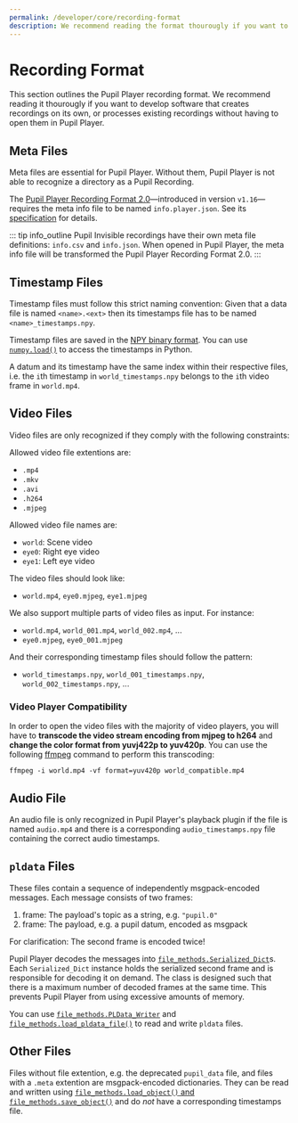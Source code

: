 ```yaml
---
permalink: /developer/core/recording-format
description: We recommend reading the format thourougly if you want to develop software that creates recordings on its own, or processes existing recordings without having to open them in Pupil Player.
---
```


# Recording Format

This section outlines the Pupil Player recording format. We recommend reading it
thourougly if you want to develop software that creates recordings on its own,
or processes existing recordings without having to open them in Pupil Player.

## Meta Files

Meta files are essential for Pupil Player. Without them, Pupil Player is not able to
recognize a directory as a Pupil Recording.

The [Pupil Player Recording Format 2.0](https://github.com/pupil-labs/pupil/blob/master/pupil_src/shared_modules/pupil_recording/README.md)—introduced in version `v1.16`—requires the meta info file to be named `info.player.json`.
See its [specification](https://github.com/pupil-labs/pupil/blob/master/pupil_src/shared_modules/pupil_recording/README.md) for details.

::: tip
<v-icon large color="info">info_outline</v-icon>
Pupil Invisible recordings have their own meta file definitions:
`info.csv` and `info.json`. When opened in Pupil Player, the meta info file
will be transformed the Pupil Player Recording Format 2.0.
:::

## Timestamp Files
Timestamp files must follow this strict naming convention:
Given that a data file is named `<name>.<ext>` then its timestamps file has to be named `<name>_timestamps.npy`.

Timestamp files are saved in the [NPY binary format](https://numpy.org/doc/stable/reference/generated/numpy.lib.format.html#module-numpy.lib.format). You can use [`numpy.load()`](https://docs.scipy.org/doc/numpy/reference/generated/numpy.load.html#numpy.load) to access the timestamps in Python.

A datum and its timestamp have the same index within their respective files, i.e. the `i`th timestamp in `world_timestamps.npy` belongs to the `i`th video frame in `world.mp4`.

## Video Files
Video files are only recognized if they comply with the following constraints:

Allowed video file extentions are:

- `.mp4`
- `.mkv`
- `.avi`
- `.h264`
- `.mjpeg`

Allowed video file names are:

- `world`: Scene video
- `eye0`: Right eye video
- `eye1`: Left eye video

The video files should look like:

- `world.mp4`, `eye0.mjpeg`, `eye1.mjpeg`

We also support multiple parts of video files as input. For instance:

- `world.mp4`, `world_001.mp4`, `world_002.mp4`, ...
- `eye0.mjpeg`, `eye0_001.mjpeg`

And their corresponding timestamp files should follow the pattern:

- `world_timestamps.npy`, `world_001_timestamps.npy`, `world_002_timestamps.npy`, ...

### Video Player Compatibility

In order to open the video files with the majority of video players, you will have to
**transcode the video stream encoding from mjpeg to h264** and **change the color format
from yuvj422p to yuv420p**. You can use the following [ffmpeg](https://ffmpeg.org/ "FFmpeg - software solution for recording, converting, and streaming audio and video")
command to perform this transcoding:

```
ffmpeg -i world.mp4 -vf format=yuv420p world_compatible.mp4
```

## Audio File
An audio file is only recognized in Pupil Player's playback plugin if the file is named
`audio.mp4` and there is a corresponding `audio_timestamps.npy` file containing the
correct audio timestamps.

## `pldata` Files
These files contain a sequence of independently msgpack-encoded messages. Each message consists of two frames:
1. frame: The payload's topic as a string, e.g. `"pupil.0"`
2. frame: The payload, e.g. a pupil datum, encoded as msgpack

For clarification: The second frame is encoded twice!

Pupil Player decodes the messages into [`file_methods.Serialized_Dict`](https://github.com/pupil-labs/pupil/blob/315188dcfba9bef02a5b1d9a3770929d7510ae2f/pupil_src/shared_modules/file_methods.py#L209)s. Each `Serialized_Dict` instance holds the serialized second frame and is responsible for decoding it on demand. The class is designed such that there is a maximum number of decoded frames at the same time. This prevents Pupil Player from using excessive amounts of memory.

You can use [`file_methods.PLData_Writer`](https://github.com/pupil-labs/pupil/blob/315188dcfba9bef02a5b1d9a3770929d7510ae2f/pupil_src/shared_modules/file_methods.py#L138) and [`file_methods.load_pldata_file()`](https://github.com/pupil-labs/pupil/blob/315188dcfba9bef02a5b1d9a3770929d7510ae2f/pupil_src/shared_modules/file_methods.py#L111) to read and write `pldata` files.

## Other Files
Files without file extention, e.g. the deprecated `pupil_data` file, and files with a `.meta` extention are msgpack-encoded dictionaries. They can be read and written using [`file_methods.load_object()` and `file_methods.save_object()`](https://github.com/pupil-labs/pupil/blob/315188dcfba9bef02a5b1d9a3770929d7510ae2f/pupil_src/shared_modules/file_methods.py#L57-L87) and do *not* have a corresponding timestamps file.
